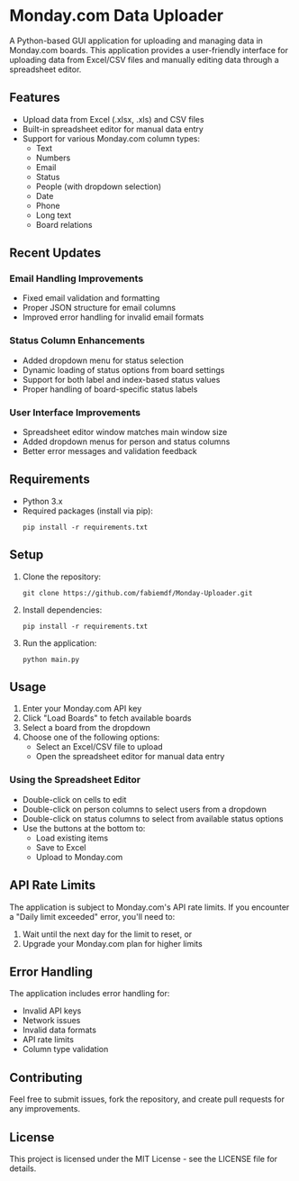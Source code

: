 # Monday.com Data Uploader

A Python-based GUI application for uploading and managing data in Monday.com boards. This application provides a user-friendly interface for uploading data from Excel/CSV files and manually editing data through a spreadsheet editor.

## Features

- Upload data from Excel (.xlsx, .xls) and CSV files
- Built-in spreadsheet editor for manual data entry
- Support for various Monday.com column types:
  - Text
  - Numbers
  - Email
  - Status
  - People (with dropdown selection)
  - Date
  - Phone
  - Long text
  - Board relations

## Recent Updates

### Email Handling Improvements
- Fixed email validation and formatting
- Proper JSON structure for email columns
- Improved error handling for invalid email formats

### Status Column Enhancements
- Added dropdown menu for status selection
- Dynamic loading of status options from board settings
- Support for both label and index-based status values
- Proper handling of board-specific status labels

### User Interface Improvements
- Spreadsheet editor window matches main window size
- Added dropdown menus for person and status columns
- Better error messages and validation feedback

## Requirements

- Python 3.x
- Required packages (install via pip):
  ```
  pip install -r requirements.txt
  ```

## Setup

1. Clone the repository:
   ```
   git clone https://github.com/fabiemdf/Monday-Uploader.git
   ```

2. Install dependencies:
   ```
   pip install -r requirements.txt
   ```

3. Run the application:
   ```
   python main.py
   ```

## Usage

1. Enter your Monday.com API key
2. Click "Load Boards" to fetch available boards
3. Select a board from the dropdown
4. Choose one of the following options:
   - Select an Excel/CSV file to upload
   - Open the spreadsheet editor for manual data entry

### Using the Spreadsheet Editor

- Double-click on cells to edit
- Double-click on person columns to select users from a dropdown
- Double-click on status columns to select from available status options
- Use the buttons at the bottom to:
  - Load existing items
  - Save to Excel
  - Upload to Monday.com

## API Rate Limits

The application is subject to Monday.com's API rate limits. If you encounter a "Daily limit exceeded" error, you'll need to:
1. Wait until the next day for the limit to reset, or
2. Upgrade your Monday.com plan for higher limits

## Error Handling

The application includes error handling for:
- Invalid API keys
- Network issues
- Invalid data formats
- API rate limits
- Column type validation

## Contributing

Feel free to submit issues, fork the repository, and create pull requests for any improvements.

## License

This project is licensed under the MIT License - see the LICENSE file for details. 